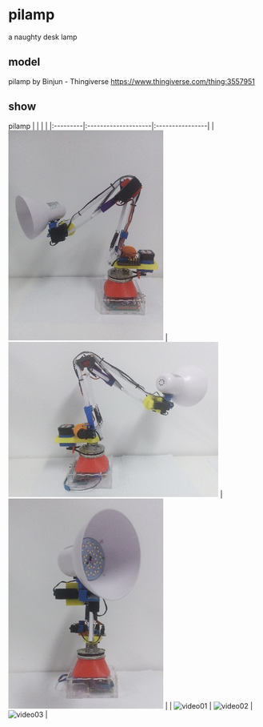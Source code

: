 # pilamp
a naughty desk lamp 

## model
pilamp by Binjun - Thingiverse https://www.thingiverse.com/thing:3557951

## show
pilamp 
|  |  |  | 
|:---------|:--------------------|:----------------|
| ![photo01](/etcs/photo01.jpg) | ![photo02](/etcs/photo02.jpg) | ![photo03](/etcs/photo03.jpg) |
| ![video01](/etcs/video01.jpg) | ![video02](/etcs/video02.jpg) | ![video03](/etcs/video03.jpg) |
